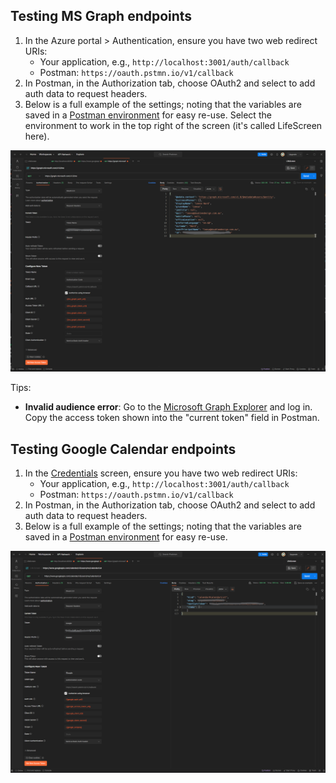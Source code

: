 ## Testing MS Graph endpoints

1. In the Azure portal > Authentication, ensure you have two web redirect URIs:
    - Your application, e.g., `http://localhost:3001/auth/callback`
    - Postman: `https://oauth.pstmn.io/v1/callback`
2. In Postman, in the Authorization tab, choose OAuth2 and select to add auth data to request headers.
3. Below is a full example of the settings; noting that the variables are saved in a [Postman environment](https://learning.postman.com/docs/sending-requests/environments/managing-environments/) for easy re-use. Select the environment to work in the top right of the screen (it's called LifeScreen here).

![MS Graph Postman example](https://github.com/doubleedesign/life-screen/blob/version-2/docs/public/postman_msgraph.png?raw=true)

Tips:
- **Invalid audience error**: Go to the [Microsoft Graph Explorer](https://developer.microsoft.com/en-us/graph/graph-explorer) and log in. Copy the access token shown into the "current token" field in Postman.

## Testing Google Calendar endpoints

1. In the [Credentials](https://console.cloud.google.com/apis/credentials?project=life-screen) screen, ensure you have two web redirect URIs:
    - Your application, e.g., `http://localhost:3001/auth/callback`
    - Postman: `https://oauth.pstmn.io/v1/callback`
2. In Postman, in the Authorization tab, choose OAuth2 and select to add auth data to request headers.
3. Below is a full example of the settings; noting that the variables are saved in a [Postman environment](https://learning.postman.com/docs/sending-requests/environments/managing-environments/) for easy re-use.

![Google Postman example](https://github.com/doubleedesign/life-screen/blob/version-2/docs/public/postman_google.png?raw=true)

